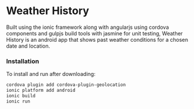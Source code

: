 # Weather History
Built using the ionic framework along with angularjs using cordova components and gulpjs build tools with jasmine for unit testing, Weather History is an android app that shows past weather conditions for a chosen date and location.

### Installation
To install and run after downloading:
```BASH
cordova plugin add cordova-plugin-geolocation
ionic platform add android
ionic build
ionic run
```

